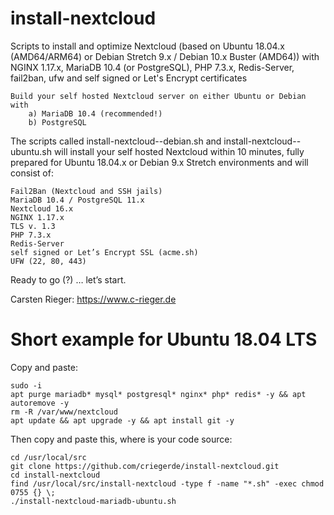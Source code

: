 # install-nextcloud
Scripts to install and optimize Nextcloud (based on Ubuntu 18.04.x (AMD64/ARM64) or Debian Stretch 9.x / Debian 10.x Buster (AMD64)) with NGINX 1.17.x, MariaDB 10.4 (or PostgreSQL), PHP 7.3.x, Redis-Server, fail2ban, ufw and self signed or Let's Encrypt certificates

    Build your self hosted Nextcloud server on either Ubuntu or Debian with
        a) MariaDB 10.4 (recommended!)
        b) PostgreSQL
    
The scripts called install-nextcloud-<database>-debian.sh and install-nextcloud-<database>-ubuntu.sh will install your self hosted Nextcloud within 10 minutes, fully prepared for Ubuntu 18.04.x or Debian 9.x Stretch environments and will consist of:

    Fail2Ban (Nextcloud and SSH jails)
    MariaDB 10.4 / PostgreSQL 11.x
    Nextcloud 16.x
    NGINX 1.17.x
    TLS v. 1.3
    PHP 7.3.x
    Redis-Server
    self signed or Let’s Encrypt SSL (acme.sh)
    UFW (22, 80, 443)

Ready to go (?) … let’s start.

Carsten Rieger: https://www.c-rieger.de


# Short example for Ubuntu 18.04 LTS
Copy and paste:

    sudo -i
    apt purge mariadb* mysql* postgresql* nginx* php* redis* -y && apt autoremove -y
    rm -R /var/www/nextcloud
    apt update && apt upgrade -y && apt install git -y

Then copy and paste this, where is your code source:

    cd /usr/local/src
    git clone https://github.com/criegerde/install-nextcloud.git
    cd install-nextcloud
    find /usr/local/src/install-nextcloud -type f -name "*.sh" -exec chmod 0755 {} \;
    ./install-nextcloud-mariadb-ubuntu.sh
